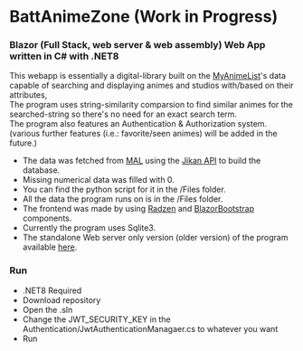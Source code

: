 # BattAnimeZone (Work in Progress)

### Blazor (Full Stack, web server & web assembly) Web App written in C# with .NET8

This webapp is essentially a digital-library built on the [MyAnimeList](https://myanimelist.net)'s data capable of searching and displaying animes and studios with/based on their attributes,<br>
The program uses string-similarity comparsion to find similar animes for the <br> searched-string so there's no need for an exact search term.<br>
The program also features an Authentication & Authorization system. (various further features (i.e.: favorite/seen animes) will be added in the future.)


- The data was fetched from [MAL](https://myanimelist.net) using the [Jikan API](https://docs.api.jikan.moe) to build the database.
- Missing numerical data was filled with 0.
- You can find the python script for it in the /Files folder.
- All the data the program runs on is in the /Files folder.
- The frontend was made by using [Radzen](https://blazor.radzen.com) and [BlazorBootstrap](https://demos.blazorbootstrap.com) components.
- Currently the program uses Sqlite3. 
- The standalone Web server only version (older version) of the program available [here](https://github.com/FmartinP99/BattAnimeZone_WebServer).
	


### Run

- .NET8 Required
- Download repository
- Open the .sln
- Change the JWT_SECURITY_KEY in the Authentication/JwtAuthenticationManagaer.cs to whatever you want 
- Run


